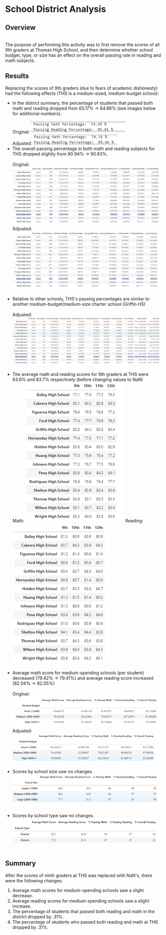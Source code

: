 <h1>School District Analysis</h1>
<h2>Overview</h2>
<br/> The purpose of performing this activity was to first remove the scores of all 9th graders at Thomas High School, and then determine whether school budget, type, or size has an effect on the overall passing rate in reading and math subjects.
<h2>Results</h2>
Replacing the scores of 9th graders (due to fears of academic dishonesty) had the following effects (THS is a medium-sized, medium-budget school):
  <ul>
    <li>In the district summary, the percentage of students that passed both math and reading dropped from 65.17% -> 64.86% (see images below for additional numbers).</li> 
      <br/>Original: <img src = Resources/District_Original.PNG>
      <br/>Adjusted: <img src = Resources/District_Update.PNG><br/>
    <li>The overall passing percentage in both math and reading subjects for THS dropped slightly from 90.94% -> 90.63%.</li>
      <br/>Original: <img src = Resources/THS_Original.PNG>
      <br/>Adjusted: <img src = Resources/THS_update.PNG><br/><br/>
  
  <li>Relative to other schools, THS's passing percentages are similar to another medium-budget/medium-size charter school (Griffin HS)</li>
    <br/>Adjusted: <img src = Resources/GriffinHS.PNG><br/><br/>
  <li>The average math and reading scores for 9th graders at THS were 83.6% and 83.7% respectively (before changing values to NaN)</li>
  Math: <img src = Resources/MathScores_Original.PNG>
  Reading: <img src = Resources/ReadingScores_Original.PNG><br/><br/>
  
  <li>Average math score for medium-spending schools (per student) decreased (79.42% -> 79.41%) and average reading score increased (82.04% -> 82.05%)</li>
   <br/>Original: <img src = Resources/SchoolSpending_Original.PNG>
   <br/>Adjusted: <img src = Resources/SchoolSpending_Updated.PNG><br/><br/>
  
  <li>Scores by school size saw no changes.</li>
  <img src = Resources/SchoolSize_Updated.PNG><br/><br/>
  <li>Scores by school type saw no changes.</li>
  <img src = Resources/SchoolType_Updated.PNG><br/><br/>
  </ul>
<h2>Summary</h2>
After the scores of ninth graders at THS was replaced with NaN's, there were the following changes:
<ol>
  <li>Average math scores for medium-spending schools saw a slight decrease.</li>
  <li>Average reading scores for medium-spending schools saw a slight increase.</li>
  <li>The percentage of students that passed both reading and math in the district dropped by .31%.</li>
  <li>The percentage of students who passed both reading and math at THS dropped by .31%.</li>
</ol>

